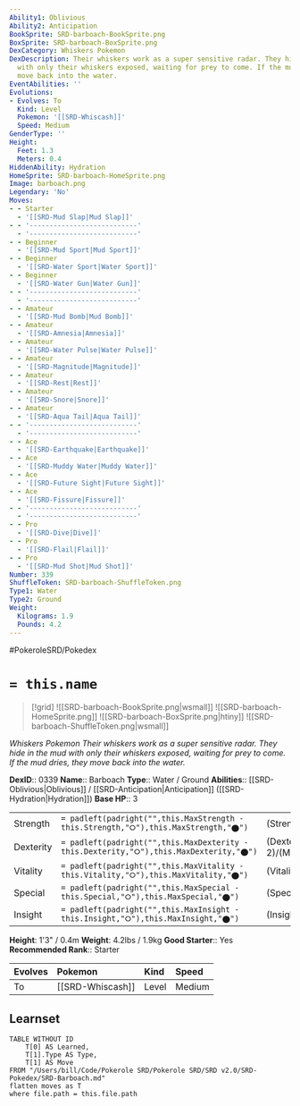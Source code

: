 ```yaml
---
Ability1: Oblivious
Ability2: Anticipation
BookSprite: SRD-barboach-BookSprite.png
BoxSprite: SRD-barboach-BoxSprite.png
DexCategory: Whiskers Pokemon
DexDescription: Their whiskers work as a super sensitive radar. They hide in the mud
  with only their whiskers exposed, waiting for prey to come. If the mud dries, they
  move back into the water.
EventAbilities: ''
Evolutions:
- Evolves: To
  Kind: Level
  Pokemon: '[[SRD-Whiscash]]'
  Speed: Medium
GenderType: ''
Height:
  Feet: 1.3
  Meters: 0.4
HiddenAbility: Hydration
HomeSprite: SRD-barboach-HomeSprite.png
Image: barboach.png
Legendary: 'No'
Moves:
- - Starter
  - '[[SRD-Mud Slap|Mud Slap]]'
- - '---------------------------'
  - '---------------------------'
- - Beginner
  - '[[SRD-Mud Sport|Mud Sport]]'
- - Beginner
  - '[[SRD-Water Sport|Water Sport]]'
- - Beginner
  - '[[SRD-Water Gun|Water Gun]]'
- - '---------------------------'
  - '---------------------------'
- - Amateur
  - '[[SRD-Mud Bomb|Mud Bomb]]'
- - Amateur
  - '[[SRD-Amnesia|Amnesia]]'
- - Amateur
  - '[[SRD-Water Pulse|Water Pulse]]'
- - Amateur
  - '[[SRD-Magnitude|Magnitude]]'
- - Amateur
  - '[[SRD-Rest|Rest]]'
- - Amateur
  - '[[SRD-Snore|Snore]]'
- - Amateur
  - '[[SRD-Aqua Tail|Aqua Tail]]'
- - '---------------------------'
  - '---------------------------'
- - Ace
  - '[[SRD-Earthquake|Earthquake]]'
- - Ace
  - '[[SRD-Muddy Water|Muddy Water]]'
- - Ace
  - '[[SRD-Future Sight|Future Sight]]'
- - Ace
  - '[[SRD-Fissure|Fissure]]'
- - '---------------------------'
  - '---------------------------'
- - Pro
  - '[[SRD-Dive|Dive]]'
- - Pro
  - '[[SRD-Flail|Flail]]'
- - Pro
  - '[[SRD-Mud Shot|Mud Shot]]'
Number: 339
ShuffleToken: SRD-barboach-ShuffleToken.png
Type1: Water
Type2: Ground
Weight:
  Kilograms: 1.9
  Pounds: 4.2
---
```


#PokeroleSRD/Pokedex

# `= this.name`

> [!grid]
> ![[SRD-barboach-BookSprite.png|wsmall]]
> ![[SRD-barboach-HomeSprite.png]]
> ![[SRD-barboach-BoxSprite.png|htiny]]
> ![[SRD-barboach-ShuffleToken.png|wsmall]]


*Whiskers Pokemon*
*Their whiskers work as a super sensitive radar. They hide in the mud with only their whiskers exposed, waiting for prey to come. If the mud dries, they move back into the water.*

**DexID**:: 0339
**Name**:: Barboach
**Type**:: Water / Ground
**Abilities**:: [[SRD-Oblivious|Oblivious]] / [[SRD-Anticipation|Anticipation]] ([[SRD-Hydration|Hydration]])
**Base HP**:: 3

|           |                                                                                        |                                          |
| --------- | -------------------------------------------------------------------------------------- | ---------------------------------------- |
| Strength  | `= padleft(padright("",this.MaxStrength - this.Strength,"⭘"),this.MaxStrength,"⬤")`    | (Strength::2)/(MaxStrength::4)   |
| Dexterity | `= padleft(padright("",this.MaxDexterity - this.Dexterity,"⭘"),this.MaxDexterity,"⬤")` | (Dexterity:: 2)/(MaxDexterity::4) |
| Vitality  | `= padleft(padright("",this.MaxVitality - this.Vitality,"⭘"),this.MaxVitality,"⬤")`    | (Vitality::1)/(MaxVitality::3)   |
| Special   | `= padleft(padright("",this.MaxSpecial - this.Special,"⭘"),this.MaxSpecial,"⬤")`       | (Special::2)/(MaxSpecial::4)     |
| Insight   | `= padleft(padright("",this.MaxInsight - this.Insight,"⭘"),this.MaxInsight,"⬤")`       | (Insight::1)/(MaxInsight::3)     |

**Height**: 1'3" / 0.4m
**Weight**: 4.2lbs / 1.9kg
**Good Starter**:: Yes
**Recommended Rank**:: Starter

| Evolves   | Pokemon          | Kind   | Speed   |
|:----------|:-----------------|:-------|:--------|
| To        | [[SRD-Whiscash]] | Level  | Medium  |

## Learnset

```dataview
TABLE WITHOUT ID
    T[0] AS Learned,
    T[1].Type AS Type,
    T[1] AS Move
FROM "/Users/bill/Code/Pokerole SRD/Pokerole SRD/SRD v2.0/SRD-Pokedex/SRD-Barboach.md"
flatten moves as T
where file.path = this.file.path
```

